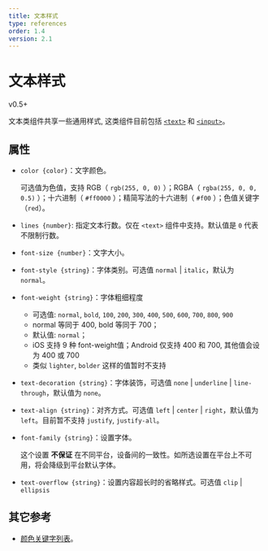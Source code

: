 ```yaml
---
title: 文本样式
type: references
order: 1.4
version: 2.1
---
```


# 文本样式

<span class="weex-version">v0.5+</span>

文本类组件共享一些通用样式, 这类组件目前包括 [`<text>`](./components/text.html) 和 [`<input>`](./components/input.html)。

## 属性

- `color {color}`：文字颜色。

  可选值为色值，支持 RGB（ `rgb(255, 0, 0)` ）；RGBA（ `rgba(255, 0, 0, 0.5)` ）；十六进制（ `#ff0000` ）；精简写法的十六进制（ `#f00` ）；色值关键字（`red`）。

- `lines {number}`: 指定文本行数。仅在 `<text>` 组件中支持。默认值是 `0` 代表不限制行数。

- `font-size {number}`：文字大小。

- `font-style {string}`：字体类别。可选值 `normal` | `italic`，默认为 `normal`。

- `font-weight {string}`：字体粗细程度

  * 可选值: `normal`, `bold`, `100`, `200`, `300`, `400`, `500`, `600`, `700`, `800`, `900`
  * normal 等同于 400, bold 等同于 700；
  * 默认值: `normal`；
  * iOS 支持 9 种 font-weight值；Android 仅支持 400 和 700, 其他值会设为 400 或 700
  * 类似 `lighter`, `bolder` 这样的值暂时不支持

- `text-decoration {string}`：字体装饰，可选值 `none` | `underline` | `line-through`，默认值为 `none`。

- `text-align {string}`：对齐方式。可选值 `left` | `center` | `right`，默认值为 `left`。目前暂不支持 `justify`, `justify-all`。

- `font-family {string}`：设置字体。
  
  这个设置 **不保证** 在不同平台，设备间的一致性。如所选设置在平台上不可用，将会降级到平台默认字体。

- `text-overflow {string}`：设置内容超长时的省略样式。可选值 `clip` | `ellipsis`

## 其它参考

- [颜色关键字列表](./color-names.html)。
